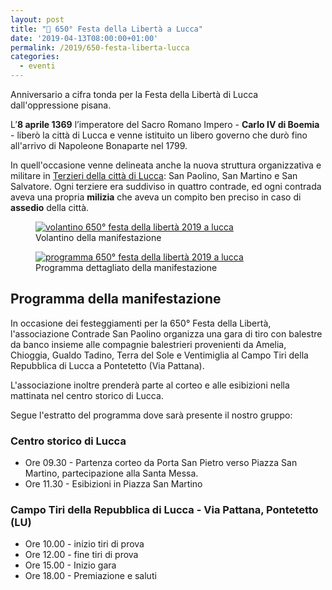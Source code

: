 ```yaml
---
layout: post
title: "📣 650° Festa della Libertà a Lucca"
date: '2019-04-13T08:00:00+01:00'
permalink: /2019/650-festa-liberta-lucca
categories:
  - eventi
---
```


Anniversario a cifra tonda per la Festa della Libertà di Lucca dall'oppressione pisana.

L’**8 aprile 1369** l’imperatore del Sacro Romano Impero - **Carlo IV di
Boemia** - liberò la città di Lucca e venne istituito un libero governo che durò
fino all'arrivo di Napoleone Bonaparte nel 1799.

<!-- more -->

In quell'occasione venne delineata anche la nuova struttura organizzativa e
militare in [Terzieri della città di Lucca](/terzieri-lucca): San Paolino, San
Martino e San Salvatore. Ogni terziere era suddiviso in quattro contrade, ed
ogni contrada aveva una propria **milizia** che aveva un compito ben preciso in caso
di **assedio** della città.

<figure class="align-center">
  <a href="{{ '/assets/images/2019/festa-liberta/volantino-festa-liberta-2019-fronte.jpg' | absolute_url }}">
    <img src="{{ '/assets/images/2019/festa-liberta/volantino-festa-liberta-2019-fronte.jpg' | absolute_url }}" alt="volantino 650° festa della libertà 2019 a lucca">
  </a>
  <figcaption>Volantino della manifestazione</figcaption>
</figure>

<figure class="align-center">
  <a href="{{ '/assets/images/2019/festa-liberta/volantino-festa-liberta-2019-retro.jpg' | absolute_url }}">
    <img src="{{ '/assets/images/2019/festa-liberta/volantino-festa-liberta-2019-retro.jpg' | absolute_url }}" alt="programma 650° festa della libertà 2019 a lucca">
  </a>
  <figcaption>Programma dettagliato della manifestazione</figcaption>
</figure>

## Programma della manifestazione

In occasione dei festeggiamenti per la 650° Festa della Libertà, l'associazione
Contrade San Paolino organizza una gara di tiro con balestre da banco insieme
alle compagnie balestrieri provenienti da Amelia, Chioggia, Gualdo Tadino, Terra
del Sole e Ventimiglia al Campo Tiri della Repubblica di Lucca a Pontetetto (Via
Pattana).

L'associazione inoltre prenderà parte al corteo e alle esibizioni nella
mattinata nel centro storico di Lucca.

Segue l'estratto del programma dove sarà presente il nostro gruppo:

### Centro storico di Lucca

* Ore 09.30 - Partenza corteo da Porta San Pietro verso Piazza San Martino,
  partecipazione alla Santa Messa.
* Ore 11.30 - Esibizioni in Piazza San Martino

### Campo Tiri della Repubblica di Lucca - Via Pattana, Pontetetto (LU)

* Ore 10.00 - inizio tiri di prova
* Ore 12.00 - fine tiri di prova
* Ore 15.00 - Inizio gara
* Ore 18.00 - Premiazione e saluti

<script type="application/ld+json">
{
  "@context": "http://schema.org",
  "@type": "Event",
  "location": {
    "@type": "Place",
    "address": {
      "@type": "PostalAddress",
      "addressLocality": "Lucca",
      "addressRegion": "LU",
      "postalCode": "55100",
      "streetAddress": "Lucca"
    },
    "name": "Centro storico di Lucca"
  },
  "offers": {
    "@type": "Offer",
    "price": "0",
    "priceCurrency": "EUR",
    "url": "https://consanpaolino.org/2019/650-festa-liberta-lucca",
    "availability": "http://schema.org/InStock",
    "validFrom": "2019-04-01T00:00"
  },
  "image": [
    "https://consanpaolino.org/assets/images/2019/palio-balistarii/balistarii-2019.jpg"
  ],
  "performer": {
    "@type": "PerformingGroup",
    "name": "Contrade San Paolino",
    "email": "consanpaolino@gmail.com"
  },
  "name": "650° Festa della Libertà a Lucca",
  "description": "Corteo storico e esibizioni in Piazza San Martino in occasione della liberazione di Lucca dal dominio pisano.",
  "eventStatus": "EventScheduled",
  "isAccessibleForFree": true,
  "startDate": "2019-04-28T07:30",
  "endDate": "2019-04-28T16:30",
  "url": "https://consanpaolino.org/2019/650-festa-liberta-lucca"
}
</script>